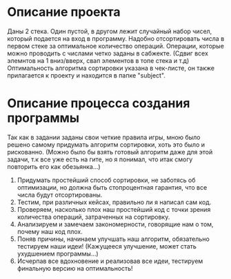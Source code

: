 # Описание проекта

Даны 2 стека. Один пустой, в другом лежит случайный набор чисел, который подается на вход в программу.
Надобно отсортировать числа в первом стеке за оптимальное количество операций. Операции, которые можно проводить с числами четко заданы в сабжекте.
(Сдвиг всех элемнтов на 1 вниз/вверх, свап элементов в топе стека и т.д)
Оптимальность алгоритма сортировки указана в чек-листе, он также прилагается к проекту и находится в папке "subject".

# Описание процесса создания программы

Так как в задании заданы свои четкие правила игры, мною было решено самому придумать алгоритм сортировки, хоть это было и рискованно.
(Можно было бы взять готовый алгоритм  даже для этой задачи, т.к все уже есть на гите, но я понимал, что итак смогу повторить его как обезьянка...)
1. Придумать простейший способ сортировки, не заботясь об оптимизации, но должна быть стопроцентная гарантия, что все числа будут отсортированы.
2. Тестим, при различных кейсах, правильно ли я написал сам код.
3. Проверяем, насколько плох наш простейший код с точки зрения количества операций, затраченных на сортировку.
4. Анализируем и замечаем закономерности, говорящие нам о том, почему наш код плох.
5. Поняв причины, начинаем улучшать наш алгоритм, обязательно тестируем наши идеи! (Кажущееся улучшение, может стать ухудшением программы...)
6. Исчерпав все вдохновение и реализовав все идеи, тестируем финальную версию на оптимальность!

